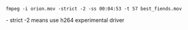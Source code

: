 `fmpeg -i orion.mov -strict -2 -ss 00:04:53 -t 57 best_fiends.mov`

\- strict -2 means use h264 experimental driver